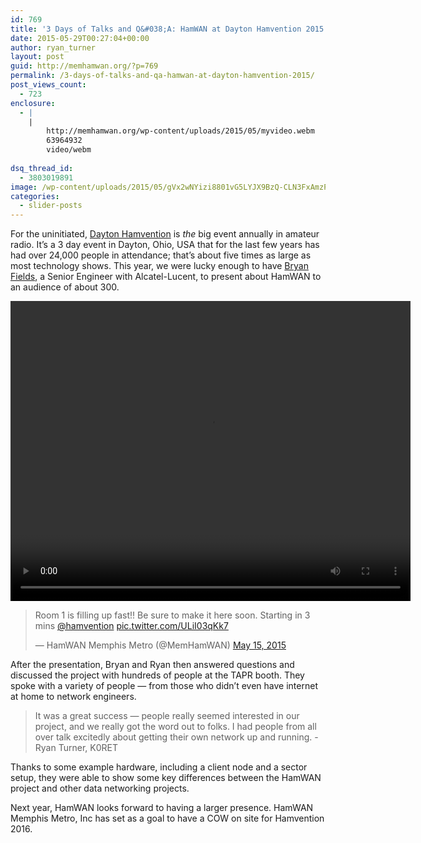 ```yaml
---
id: 769
title: '3 Days of Talks and Q&#038;A: HamWAN at Dayton Hamvention 2015'
date: 2015-05-29T00:27:04+00:00
author: ryan_turner
layout: post
guid: http://memhamwan.org/?p=769
permalink: /3-days-of-talks-and-qa-hamwan-at-dayton-hamvention-2015/
post_views_count:
  - 723
enclosure:
  - |
    |
        http://memhamwan.org/wp-content/uploads/2015/05/myvideo.webm
        63964932
        video/webm
        
dsq_thread_id:
  - 3803019891
image: /wp-content/uploads/2015/05/gVx2wNYizi8801vG5LYJX9BzQ-CLN3FxAmzPbnT3jTw-1.jpg
categories:
  - slider-posts
---
```

For the uninitiated, [Dayton Hamvention](http://hamvention.org/) is _the_ big event annually in amateur radio. It&#8217;s a 3 day event in Dayton, Ohio, USA that for the last few years has had over 24,000 people in attendance; that&#8217;s about five times as large as most technology shows. This year, we were lucky enough to have [Bryan Fields](http://bryanfields.net/), a Senior Engineer with Alcatel-Lucent, to present about HamWAN to an audience of about 300.

<div style="width: 640px; " class="wp-video">
  <video class="wp-video-shortcode" id="video-769-2" width="640" height="480" preload="metadata" controls="controls"><source type="video/webm" src="http://memhamwan.org/wp-content/uploads/2015/05/myvideo.webm?_=2" /><a href="http://memhamwan.org/wp-content/uploads/2015/05/myvideo.webm">http://memhamwan.org/wp-content/uploads/2015/05/myvideo.webm</a></video>
</div>

<blockquote class="twitter-tweet" lang="en">
  <p dir="ltr" lang="en">
    Room 1 is filling up fast!! Be sure to make it here soon. Starting in 3 mins <a href="https://twitter.com/hamvention">@hamvention</a> <a href="http://t.co/ULiI03qKk7">pic.twitter.com/ULiI03qKk7</a>
  </p>
  
  <p>
    — HamWAN Memphis Metro (@MemHamWAN) <a href="https://twitter.com/MemHamWAN/status/599200856467181569">May 15, 2015</a>
  </p>
</blockquote>



After the presentation, Bryan and Ryan then answered questions and discussed the project with hundreds of people at the TAPR booth. They spoke with a variety of people &#8212; from those who didn&#8217;t even have internet at home to network engineers.

> It was a great success &#8212; people really seemed interested in our project, and we really got the word out to folks. I had people from all over talk excitedly about getting their own network up and running. -Ryan Turner, K0RET

Thanks to some example hardware, including a client node and a sector setup, they were able to show some key differences between the HamWAN project and other data networking projects.

Next year, HamWAN looks forward to having a larger presence. HamWAN Memphis Metro, Inc has set as a goal to have a COW on site for Hamvention 2016.